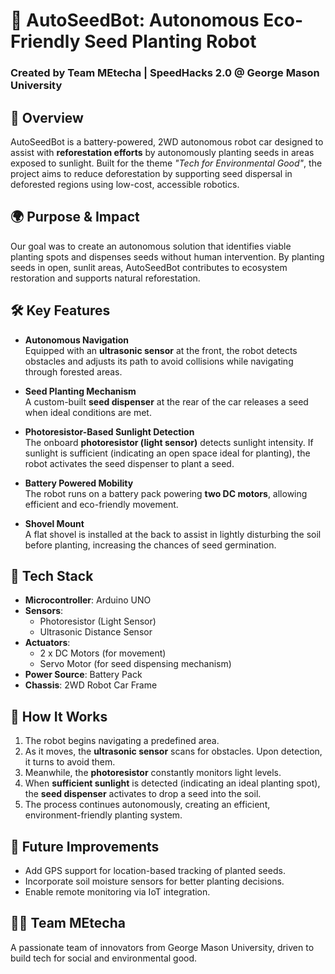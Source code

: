 # 🌱 AutoSeedBot: Autonomous Eco-Friendly Seed Planting Robot  
### Created by Team MEtecha | SpeedHacks 2.0 @ George Mason University  

## 🚀 Overview  
AutoSeedBot is a battery-powered, 2WD autonomous robot car designed to assist with **reforestation efforts** by autonomously planting seeds in areas exposed to sunlight. Built for the theme *"Tech for Environmental Good"*, the project aims to reduce deforestation by supporting seed dispersal in deforested regions using low-cost, accessible robotics.

## 🌍 Purpose & Impact  
Our goal was to create an autonomous solution that identifies viable planting spots and dispenses seeds without human intervention. By planting seeds in open, sunlit areas, AutoSeedBot contributes to ecosystem restoration and supports natural reforestation.

## 🛠️ Key Features  
- **Autonomous Navigation**  
  Equipped with an **ultrasonic sensor** at the front, the robot detects obstacles and adjusts its path to avoid collisions while navigating through forested areas.

- **Seed Planting Mechanism**  
  A custom-built **seed dispenser** at the rear of the car releases a seed when ideal conditions are met.

- **Photoresistor-Based Sunlight Detection**  
  The onboard **photoresistor (light sensor)** detects sunlight intensity. If sunlight is sufficient (indicating an open space ideal for planting), the robot activates the seed dispenser to plant a seed.

- **Battery Powered Mobility**  
  The robot runs on a battery pack powering **two DC motors**, allowing efficient and eco-friendly movement.

- **Shovel Mount**  
  A flat shovel is installed at the back to assist in lightly disturbing the soil before planting, increasing the chances of seed germination.

## 🔧 Tech Stack  
- **Microcontroller**: Arduino UNO  
- **Sensors**:  
  - Photoresistor (Light Sensor)  
  - Ultrasonic Distance Sensor  
- **Actuators**:  
  - 2 x DC Motors (for movement)  
  - Servo Motor (for seed dispensing mechanism)  
- **Power Source**: Battery Pack  
- **Chassis**: 2WD Robot Car Frame  

## 📸 How It Works  
1. The robot begins navigating a predefined area.  
2. As it moves, the **ultrasonic sensor** scans for obstacles. Upon detection, it turns to avoid them.  
3. Meanwhile, the **photoresistor** constantly monitors light levels.  
4. When **sufficient sunlight** is detected (indicating an ideal planting spot), the **seed dispenser** activates to drop a seed into the soil.  
5. The process continues autonomously, creating an efficient, environment-friendly planting system.

## 🤖 Future Improvements  
- Add GPS support for location-based tracking of planted seeds.  
- Incorporate soil moisture sensors for better planting decisions.  
- Enable remote monitoring via IoT integration.  

## 👨‍💻 Team MEtecha  
A passionate team of innovators from George Mason University, driven to build tech for social and environmental good.
